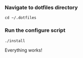 ### Navigate to dotfiles directory
```cd ~/.dotfiles```

### Run the configure script
```./install```

Everything works!
